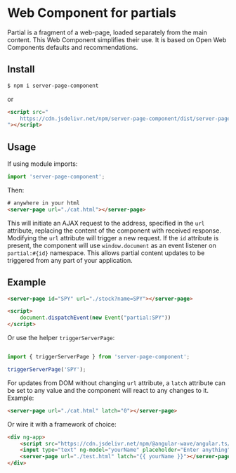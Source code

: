 # Web Component for partials

Partial is a fragment of a web-page, loaded separately from the main content. This Web Component simplifies their use. It is based on Open Web Components defaults and recommendations. 

## Install

```bash
$ npm i server-page-component

```

or

```html
<script src="
    https://cdn.jsdelivr.net/npm/server-page-component/dist/server-page.umd.min.js
"></script>
```

## Usage

If using module imports:

```js
import 'server-page-component';
```

Then:

```html
# anywhere in your html
<server-page url="./cat.html"></server-page>
```

This will initiate an AJAX request to the address, specified in the `url` attribute, replacing the content of the component with received response. Modifying the `url` attribute will trigger a new request. If the `id` attribute is present, the component will use `window.document` as an event listener on `partial:#{id}` namespace. This allows partial content updates to be triggered from any part of your application. 

## Example 

```html
<server-page id="SPY" url="./stock?name=SPY"></server-page>

<script>
    document.dispatchEvent(new Event("partial:SPY"))                                                                                                                                                                         
</script>
```

Or use the helper `triggerServerPage`:

```js

import { triggerServerPage } from 'server-page-component';

triggerServerPage('SPY');

```

For updates from DOM without changing `url` attribute, a `latch` attribute 
can be set to any value and the component will react to any changes to it. Example:

```html
<server-page url="./cat.html" latch="0"></server-page>
```

Or wire it with a framework of choice:

```html
<div ng-app>
    <script src="https://cdn.jsdelivr.net/npm/@angular-wave/angular.ts/dist/angular-ts.cjs.min.js"></script>
    <input type="text" ng-model="yourName" placeholder="Enter anything">
    <server-page url="./test.html" latch="{{ yourName }}"></server-page>
</div>
```
